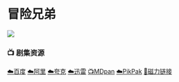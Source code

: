 # 冒险兄弟
![](/image/冒险兄弟.webp)

### 📺 剧集资源 <Badge type="tip" text="风月汉化组" />

[☁️百度](https://pan.baidu.com/s/1X5FMNC5axj97-e8X_IHvlA?pwd=679y)  [☁️阿里](https://www.aliyundrive.com/s/zaxFsM9c3AH)  [☁️夸克](https://pan.quark.cn/s/7995937e6150)  [☁️迅雷](https://pan.xunlei.com/s/VNnhA3JuVPA98SCZPniViEZ6A1?pwd=tr5i#)  [📺MDpan](https://pan.mdsub.top/%E5%86%92%E9%99%A9%E5%85%84%E5%BC%9F)  [☁️PikPak](https://mypikpak.com/s/VNmWMUUmmCE_NoqgzYSNddm3o1) [🧲磁力链接](magnet:?xt=urn:btih:e09782a89d83e36146621d70c5819b199d8ccf97)